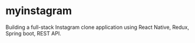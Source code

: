# myinstagram
Building a full-stack Instagram clone application using React Native, Redux, Spring boot, REST API.
